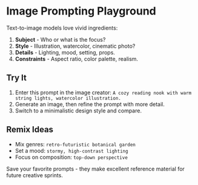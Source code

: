 # Image Prompting Playground

Text-to-image models love vivid ingredients:

1. **Subject** - Who or what is the focus?
2. **Style** - Illustration, watercolor, cinematic photo?
3. **Details** - Lighting, mood, setting, props.
4. **Constraints** - Aspect ratio, color palette, realism.

## Try It

1. Enter this prompt in the image creator: `A cozy reading nook with warm string lights, watercolor illustration.`
2. Generate an image, then refine the prompt with more detail.
3. Switch to a minimalistic design style and compare.

## Remix Ideas

- Mix genres: `retro-futuristic botanical garden`
- Set a mood: `stormy, high-contrast lighting`
- Focus on composition: `top-down perspective`

Save your favorite prompts - they make excellent reference material for future creative sprints.